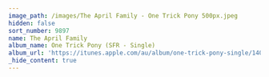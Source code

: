 ```yaml
---
image_path: /images/The April Family - One Trick Pony 500px.jpeg
hidden: false
sort_number: 9897
name: The April Family
album_name: One Trick Pony (SFR - Single)
album_url: 'https://itunes.apple.com/au/album/one-trick-pony-single/1405487614'
_hide_content: true
---
```


